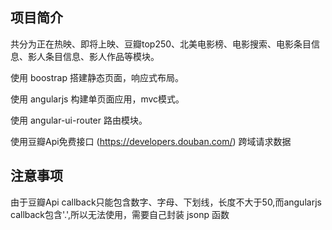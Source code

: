 ## 项目简介

共分为正在热映、即将上映、豆瓣top250、北美电影榜、电影搜索、电影条目信息、影人条目信息、影人作品等模块。

使用 boostrap 搭建静态页面，响应式布局。

使用 angularjs 构建单页面应用，mvc模式。

使用 angular-ui-router 路由模块。

使用豆瓣Api免费接口 (https://developers.douban.com/)  跨域请求数据



## 注意事项

由于豆瓣Api callback只能包含数字、字母、下划线，长度不大于50,而angularjs  callback包含'.',所以无法使用，需要自己封装 jsonp 函数





